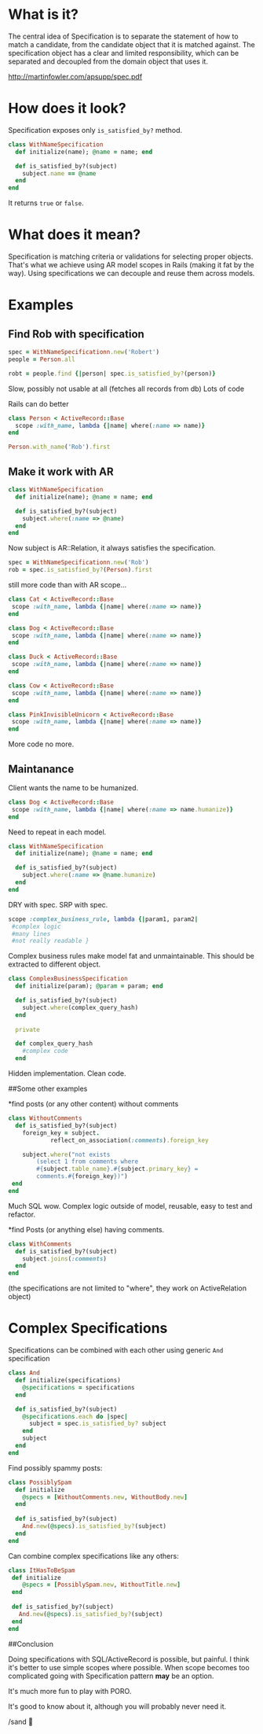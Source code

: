 What is it?
=================

The central idea of Specification is to separate the statement of how to match a candidate, from the candidate object that it is matched against.
The specification object has a clear and limited responsibility, which can be separated and decoupled from the domain object that uses it.

http://martinfowler.com/apsupp/spec.pdf


How does it look?
==================

Specification exposes only ```is_satisfied_by?``` method.

```ruby
class WithNameSpecification
  def initialize(name); @name = name; end

  def is_satisfied_by?(subject)
    subject.name == @name
  end
end
```

It returns ```true``` or ```false```.

What does it mean?
===================

Specification is matching criteria or validations for selecting proper objects.
That's what we achieve using AR model scopes in Rails (making it fat by the way).
Using specifications we can decouple and reuse them across models.

Examples
===================

## Find Rob with specification

```ruby
spec = WithNameSpecificationn.new('Robert')
people = Person.all

robt = people.find {|person| spec.is_satisfied_by?(person)}
```

Slow, possibly not usable at all (fetches all records from db)
Lots of code


Rails can do better

```ruby
class Person < ActiveRecord::Base
  scope :with_name, lambda {|name| where(:name => name)}
end

Person.with_name('Rob').first
```

## Make it work with AR

```ruby
class WithNameSpecification
  def initialize(name); @name = name; end

  def is_satisfied_by?(subject)
    subject.where(:name => @name)
  end
end
```

Now subject is AR::Relation, it always satisfies the specification.

```ruby
spec = WithNameSpecificationn.new('Rob')
rob = spec.is_satisfied_by?(Person).first
```

still more code than with AR scope...


```ruby
class Cat < ActiveRecord::Base
 scope :with_name, lambda {|name| where(:name => name)}
end

class Dog < ActiveRecord::Base
 scope :with_name, lambda {|name| where(:name => name)}
end

class Duck < ActiveRecord::Base
 scope :with_name, lambda {|name| where(:name => name)}
end

class Cow < ActiveRecord::Base
 scope :with_name, lambda {|name| where(:name => name)}
end

class PinkInvisibleUnicorn < ActiveRecord::Base
 scope :with_name, lambda {|name| where(:name => name)}
end
```

More code no more.

## Maintanance

Client wants the name to be humanized.

```ruby
class Dog < ActiveRecord::Base
 scope :with_name, lambda {|name| where(:name => name.humanize)}
end
```

Need to repeat in each model.

```ruby
class WithNameSpecification
  def initialize(name); @name = name; end

  def is_satisfied_by?(subject)
    subject.where(:name => @name.humanize)
  end
end
```

DRY with spec.
SRP with spec.

```ruby
scope :complex_business_rule, lambda {|param1, param2|
 #complex logic
 #many lines
 #not really readable }
```

Complex business rules make model fat and unmaintainable.
This should be extracted to different object.

```ruby
class ComplexBusinessSpecification
  def initialize(param); @param = param; end

  def is_satisfied_by?(subject)
    subject.where(complex_query_hash)
  end
 
  private

  def complex_query_hash
    #complex code
  end
```

Hidden implementation.
Clean code.


##Some other examples

*find posts (or any other content) without comments
```ruby
class WithoutComments
  def is_satisfied_by?(subject)
    foreign_key = subject.
            reflect_on_association(:comments).foreign_key

    subject.where("not exists 
        (select 1 from comments where
        #{subject.table_name}.#{subject.primary_key} =
        comments.#{foreign_key})")
 end
end
```


Much SQL wow.
Complex logic outside of model, reusable, easy to test and refactor.


*find Posts (or anything else) having comments.
```ruby
class WithComments
  def is_satisfied_by?(subject)
    subject.joins(:comments)
  end
end
```

(the specifications are not limited to "where", they work on ActiveRelation object)


Complex Specifications
======================

Specifications can be combined with each other using generic ```And``` specification
```ruby
class And
  def initialize(specifications)
    @specifications = specifications
  end

  def is_satisfied_by?(subject)
    @specifications.each do |spec|
      subject = spec.is_satisfied_by? subject
    end
    subject
  end
end
```

Find possibly spammy posts:

```ruby
class PossiblySpam
  def initialize
    @specs = [WithoutComments.new, WithoutBody.new]
  end
  
  def is_satisfied_by?(subject)
    And.new(@specs).is_satisfied_by?(subject)
  end
end
```

Can combine complex specifications like any others:

```ruby
class ItHasToBeSpam
 def initialize
    @specs = [PossiblySpam.new, WithoutTitle.new]
 end
 
 def is_satisfied_by?(subject)
   And.new(@specs).is_satisfied_by?(subject)
 end
end
```

##Conclusion

Doing specifications with SQL/ActiveRecord is possible, but painful. I think it's better to use simple scopes where possible. When scope becomes too complicated going with Specification pattern **may** be an option.

It's much more fun to play with PORO.

It's good to know about it, although you will probably never need it.

/sand :panda_face:
